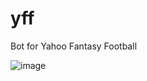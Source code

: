 # yff
Bot for Yahoo Fantasy Football

![image](https://github.com/dkroll713/yff/assets/41023883/f2edd30a-13a3-45be-9e98-d0fb07073fe6)
